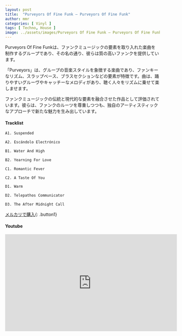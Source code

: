 ```yaml
---
layout: post
title:  "Purveyors Of Fine Funk – Purveyors Of Fine Funk"
author: mmr
categories: [ Vinyl ]
tags: [ Techno, House ]
image: ../assets/images/Purveyors Of Fine Funk – Purveyors Of Fine Funk.jpg
---
```


Purveyors Of Fine Funkは、ファンクミュージックの要素を取り入れた楽曲を制作するグループであり、その名の通り、彼らは質の高いファンクを提供しています。

「Purveyors」は、グループの音楽スタイルを象徴する楽曲であり、ファンキーなリズム、スラップベース、ブラスセクションなどの要素が特徴です。曲は、踊りやすいグルーヴやキャッチーなメロディがあり、聴く人々をリズムに乗せて楽しませます。

ファンクミュージックの伝統と現代的な要素を融合させた作品として評価されています。彼らは、ファンクのルーツを尊重しつつも、独自のアーティスティックなアプローチで新たな魅力を生み出しています。

#### Tracklist
```md
A1. Suspended

A2. Escándolo Electrónico

B1. Water And High

B2. Yearning For Love

C1. Romantic Fever

C2. A Taste Of You

D1. Warm

D2. Telepathos Communicator

D3. The After Midnight Call
```

[メルカリで購入](https://jp.mercari.com/item/m97980278138?afid=6142608987){: .button1}

#### Youtube
<iframe width="560" height="315" src="https://www.youtube.com/embed/u-WNMfNV6Go?si=CckI7iNJ8msQYBc8" title="YouTube video player" frameborder="0" allow="accelerometer; autoplay; clipboard-write; encrypted-media; gyroscope; picture-in-picture; web-share" referrerpolicy="strict-origin-when-cross-origin" allowfullscreen></iframe>